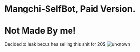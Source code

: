 # Mangchi-SelfBot, Paid Version.
# Not Made By me!
Decided to leak becuz hes selling this shit for 20$
![unknown](https://user-images.githubusercontent.com/67010072/159161327-e6327c23-2a31-43f0-b1e9-d9c058ee76ab.png)
